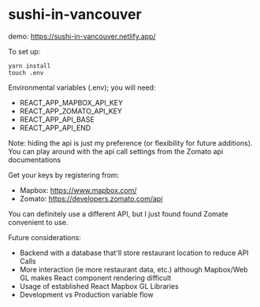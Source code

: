 # sushi-in-vancouver

demo: <https://sushi-in-vancouver.netlify.app/>

To set up:

```
yarn install
touch .env
```

Environmental variables (.env); you will need: 

- REACT_APP_MAPBOX_API_KEY
- REACT_APP_ZOMATO_API_KEY
- REACT_APP_API_BASE
- REACT_APP_API_END

Note: hiding the api is just my preference (or flexibility for future additions). 
You can play around with the api call settings from the Zomato api documentations

Get your keys by registering from: 
- Mapbox: <https://www.mapbox.com/>
- Zomato: <https://developers.zomato.com/api>

You can definitely use a different API, but I just found found Zomate convenient to use. 

Future considerations:

- Backend with a database that'll store restaurant location to reduce API Calls
- More interaction (ie more restaurant data, etc.) although Mapbox/Web GL makes React component rendering difficult
- Usage of established React Mapbox GL Libraries
- Development vs Production variable flow

